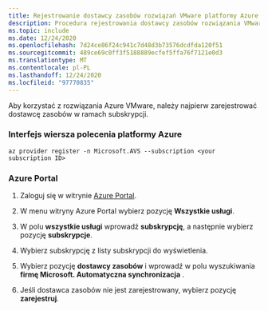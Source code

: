 ```yaml
---
title: Rejestrowanie dostawcy zasobów rozwiązań VMware platformy Azure
description: Procedura rejestrowania dostawcy zasobów rozwiązania VMware platformy Azure.
ms.topic: include
ms.date: 12/24/2020
ms.openlocfilehash: 7d24ce86f24c941c7d48d3b73576dcdfda120f51
ms.sourcegitcommit: 489ce69c0ff3f5188889ecfef5ffa76f7121e0d3
ms.translationtype: MT
ms.contentlocale: pl-PL
ms.lasthandoff: 12/24/2020
ms.locfileid: "97770835"
---
```

<!-- Used in avs-deployment.md and tutorial-create-private-cloud.md -->

Aby korzystać z rozwiązania Azure VMware, należy najpierw zarejestrować dostawcę zasobów w ramach subskrypcji.  

### <a name="azure-cli"></a>Interfejs wiersza polecenia platformy Azure 

```azurecli-interactive
az provider register -n Microsoft.AVS --subscription <your subscription ID>
```


### <a name="azure-portal"></a>Azure Portal
 
1. Zaloguj się w witrynie [Azure Portal](https://portal.azure.com).

1. W menu witryny Azure Portal wybierz pozycję **Wszystkie usługi**.

1. W polu **wszystkie usługi** wprowadź **subskrypcję**, a następnie wybierz pozycję **subskrypcje**.

1. Wybierz subskrypcję z listy subskrypcji do wyświetlenia.

1. Wybierz pozycję **dostawcy zasobów** i wprowadź w polu wyszukiwania **firmę Microsoft. Automatyczna synchronizacja** . 
 
1. Jeśli dostawca zasobów nie jest zarejestrowany, wybierz pozycję **zarejestruj**.